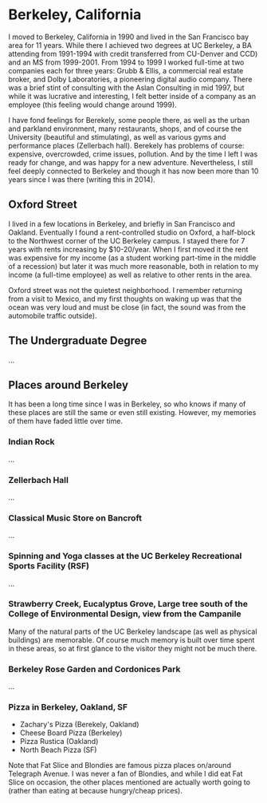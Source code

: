 # Berkeley, California

I moved to Berkeley, California in 1990 and lived in the San Francisco bay area for 11 years. While there I achieved two degrees at UC Berkeley, a BA attending from 1991-1994 with credit transferred from CU-Denver and CCD) and an MS from 1999-2001. From 1994 to 1999 I worked full-time at two companies each for three years: Grubb & Ellis, a commercial real estate broker, and Dolby Laboratories, a pioneering digital audio company. There was a brief stint of consulting with the Aslan Consulting in mid 1997, but while it was lucrative and interesting, I felt better inside of a company as an employee (this feeling would change around 1999).

I have fond feelings for Berekely, some people there, as well as the urban and parkland environment, many restaurants, shops, and of course the University (beautiful and stimulating), as well as various gyms and performance places (Zellerbach hall). Berekely has problems of course: expensive, overcrowded, crime issues, pollution. And by the time I left I was ready for change, and was happy for a new adventure. Nevertheless, I still feel deeply connected to Berkeley and though it has now been more than 10 years since I was there (writing this in 2014).

## Oxford Street

I lived in a few locations in Berkeley, and briefly in San Francisco and Oakland. Eventually I found a rent-controlled studio on Oxford, a half-block to the Northwest corner of the UC Berkeley campus. I stayed there for 7 years with rents increasing by $10-20/year. When I first moved it the rent was expensive for my income (as a student working part-time in the middle of a recession) but later it was much more reasonable, both in relation to my income (a full-time employee) as well as relative to other rents in the area.

Oxford street was not the quietest neighborhood. I remember returning from a visit to Mexico, and my first thoughts on waking up was that the ocean was very loud and must be close (in fact, the sound  was from the automobile traffic outside).

## The Undergraduate Degree

...

## Places around Berkeley

It has been a long time since I was in Berkeley, so who knows if many of these places are still the same or even still existing. However, my memories of them have faded little over time.

### Indian Rock

...

### Zellerbach Hall

...

### Classical Music Store on Bancroft

...

### Spinning and Yoga classes at the UC Berkeley Recreational Sports Facility (RSF)

...

### Strawberry Creek, Eucalyptus Grove, Large tree south of the College of Environmental Design, view from the Campanile

Many of the natural parts of the UC Berkeley landscape (as well as physical buildings) are memorable. Of course much memory is built over time spent in these areas, so at first glance to the visitor they might not be much there.

### Berkeley Rose Garden and Cordonices Park

...

### Pizza in Berkeley, Oakland, SF

- Zachary's Pizza (Berekely, Oakland)
- Cheese Board Pizza (Berkeley)
- Pizza Rustica (Oakland)
- North Beach Pizza (SF)

Note that Fat Slice and Blondies are famous pizza places on/around Telegraph Avenue. I was never a fan of Blondies, and while I did eat Fat Slice on occasion, the other places mentioned are actually worth going to (rather than eating at because hungry/cheap prices). 
